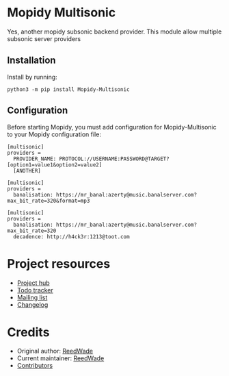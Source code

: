 Mopidy Multisonic
=================

Yes, another mopidy subsonic backend provider. This module allow multiple
subsonic server providers

## Installation

Install by running:

```
python3 -m pip install Mopidy-Multisonic
```

## Configuration

Before starting Mopidy, you must add configuration for
Mopidy-Multisonic to your Mopidy configuration file:

```
[multisonic]
providers =
  PROVIDER_NAME: PROTOCOL://USERNAME:PASSWORD@TARGET?[option1=value1&option2=value2]
  [ANOTHER]
```

```
[multisonic]
providers =
  banalisation: https://mr_banal:azerty@music.banalserver.com?max_bit_rate=320&format=mp3
```

```
[multisonic]
providers =
  banalisation: https://mr_banal:azerty@music.banalserver.com?max_bit_rate=320
  decadence: http://h4ck3r:1213@toot.com
```


Project resources
=================

- [Project hub](https://sr.ht/~reedwade/mopidy-multisonic/)
- [Todo tracker](https://todo.sr.ht/~reedwade/Mopidy-Multisonic)
- [Mailing list](https://sr.ht/~reedwade/mopidy-multisonic/lists)
- [Changelog](https://hg.sr.ht/~reedwade/mopidy_multisonic/browse/default/CHANGELOG.md)


Credits
=======

- Original author: [ReedWade](https://sr.ht/~reedwade)
- Current maintainer: [ReedWade](https://sr.ht/~reedwade)
- [Contributors](https://hg.sr.ht/~reedwade/mopidy_multisonic/contributors)
